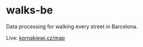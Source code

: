 # walks-be
Data processing for walking every street in Barcelona.

Live: [kornakiewi.cz/map](https://kornakiewi.cz/map)
